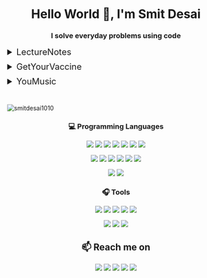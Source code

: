 <h1 align="center">Hello World 👋, I'm Smit Desai</h1>
<h3 align="center">I solve everyday problems using code</h3>

<details style="margin: 10px 0px">
    <summary style="cursor:pointer; font-size: 20px">LectureNotes</summary>
    <p style="margin: 10px 20px"> 
    My friends complained about the difficulties of listening and taking notes simultaneously during a online lecture. So I developed a chrome extension that summarizes a lecture into text in real time </p>
   
</details>

<details style="margin: 10px 0px">
    <summary style="cursor:pointer; font-size: 20px">GetYourVaccine</summary>
    <br/>
    <p style="margin: 10px 20px"> During Summer 2021, when vaccinations drives started in India, it faced a shortage of vaccines due to the sheer population. As a result people had check 3-4 times a day on the government portal to check if a vaccine was available. So I developed a web-application which notifies users via SMS as soon as a vaccine is available in their locality that matches their demographic profile 
    </p>
</details>

<details style="margin: 10px 0px">
    <summary style="cursor:pointer; font-size: 20px">YouMusic</summary>
    <p style="margin: 10px 20px">
    I was sitting with my father one day and saw he was struggling to download songs from the internet since he is a non technical person. So I developed a application which can stream or download any song from YouTube.
    </p>
</details>


<br/>
<p align="left"> <img src="https://komarev.com/ghpvc/?username=smitdesai1010&label=Profile%20views&color=0e75b6&style=flat" alt="smitdesai1010" /> </p>


<h3 align="center"> 💻 Programming Languages </h3>
<p align="center">  
    <img src="https://img.shields.io/badge/Java-ED8B00?style=for-the-badge&logo=java&logoColor=white">  
    <img src="https://img.shields.io/badge/C++-239120?style=for-the-badge&logo=c%2B%2B&logoColor=white">
    <img src="https://img.shields.io/badge/Python-3776AB?style=for-the-badge&logo=Python&logoColor=white">  
    <img src="https://img.shields.io/badge/JavaScript-F7DF1E?style=for-the-badge&logo=javascript&logoColor=black">  
    <img src="https://img.shields.io/badge/Node.js-43853D?style=for-the-badge&logo=node.js&logoColor=white">   
    <img src="https://img.shields.io/badge/React-20232A?style=for-the-badge&logo=react&logoColor=61DAFB"> 
    <img src="https://img.shields.io/badge/PHP-777BB4?style=for-the-badge&logo=php&logoColor=white">  
</p>

<p align="center">
    <img src="https://img.shields.io/badge/Express.js-404D59?style=for-the-badge&logo=express&logoColor=white">
    <img src="https://img.shields.io/badge/Jupyter-F37626.svg?&style=for-the-badge&logo=Jupyter&logoColor=white">  
    <img src="https://img.shields.io/badge/HTML5-E34F26?style=for-the-badge&logo=html5&logoColor=white">  
    <img src="https://img.shields.io/badge/CSS3-1572B6?style=for-the-badge&logo=css3&logoColor=white"> 
    <img src="https://img.shields.io/badge/Bootstrap-563D7C?style=for-the-badge&logo=bootstrap&logoColor=white">
    <img src="https://img.shields.io/badge/Tensorflow-FF6F00?style=for-the-badge&logo=tensorflow&logoColor=white">  
</p>

<p align="center">
    <img src="https://img.shields.io/badge/MySQL-00000F?style=for-the-badge&logo=mysql&logoColor=white">  
    <img src="https://img.shields.io/badge/Redis-DC382D?style=for-the-badge&logo=Redis&logoColor=white">
</p>


<h3 align="center"> 🎧 Tools </h3>
<p align="center">
    <img src="https://img.shields.io/badge/Git-F05032?style=for-the-badge&logo=git&logoColor=white">
    <img src="https://img.shields.io/badge/-Linux-000000?logo=linux&style=for-the-badge&logoColor=white">   
    <img src="https://img.shields.io/badge/Amazon_AWS-232F3E?style=for-the-badge&logo=amazon-aws&logoColor=white"> 
    <img src="https://img.shields.io/badge/Heroku-430098?style=for-the-badge&logo=heroku&logoColor=white"> 
    <img src="https://img.shields.io/badge/Docker-2CA5E0?style=for-the-badge&logo=docker&logoColor=white">
</p>

<p align="center">
    <img src="https://img.shields.io/badge/vscode-007ACC?style=for-the-badge&logo=Visual%20Studio%20Code&logoColor=white">   
    <img src="https://img.shields.io/badge/Visual Studio-5d2b90?style=for-the-badge&logo=Visual%20Studio&logoColor=white">
    <img src="https://img.shields.io/badge/Eclipse-2C2255?style=for-the-badge&logo=eclipse&logoColor=white"> 
</p>

<h2 align="center"> 📫 Reach me on</h2>
<p align="center">
    <a href="https://www.linkedin.com/in/smitdesai1010/"><img src="https://img.shields.io/badge/LinkedIn-0077B5?style=for-the-badge&logo=linkedin&logoColor=whitee"></a>  
    <a href="https://github.com/smitdesai1010"><img src="https://img.shields.io/badge/GitHub-100000?style=for-the-badge&logo=github&logoColor=white"></a>
    <a href="mailto:smitdesai1010@gmail.com"><img src="https://img.shields.io/badge/Gmail-D14836?style=for-the-badge&logo=gmail&logoColor=white"></a>
    <a href="https://leetcode.com/smit1010/"><img src="https://img.shields.io/badge/Leetcode-000000?style=for-the-badge&logo=leetcode&logoColor=orange"></a>
    <a href="https://discordapp.com/users/smitdesai1010#7048"><img src="https://img.shields.io/badge/Discord-7289DA?style=for-the-badge&logo=discord&logoColor=white"></a>
</p>

